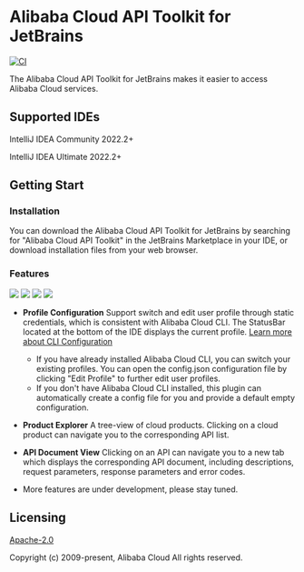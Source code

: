 # Alibaba Cloud API Toolkit for JetBrains

[![CI](https://github.com/aliyun/alibabacloud-api-jetbrains-toolkit/actions/workflows/ci.yml/badge.svg)](https://github.com/aliyun/alibabacloud-api-jetbrains-toolkit/actions/workflows/ci.yml)

The Alibaba Cloud API Toolkit for JetBrains makes it easier to access Alibaba Cloud services.

## Supported IDEs
IntelliJ IDEA Community 2022.2+

IntelliJ IDEA Ultimate 2022.2+

## Getting Start

### Installation
You can download the Alibaba Cloud API Toolkit for JetBrains by searching for "Alibaba Cloud API Toolkit" in the JetBrains
Marketplace in your IDE, or download installation files from your web browser.

### Features

<div style="overflow-x: scroll; white-space: nowrap;">
    <img src="https://aliyunsdk-pages.alicdn.com/plugin_demo/idea/config.png" style="display: inline-block;">
    <img src="https://aliyunsdk-pages.alicdn.com/plugin_demo/idea/switch.png" style="display: inline-block;">
    <img src="https://aliyunsdk-pages.alicdn.com/plugin_demo/idea/api-doc1.png" style="display: inline-block;">
    <img src="https://aliyunsdk-pages.alicdn.com/plugin_demo/idea/api-docw.png" style="display: inline-block;">
</div>

* **Profile Configuration** Support switch and edit user profile through static credentials, which is consistent with Alibaba
  Cloud CLI. The StatusBar located at the bottom of the IDE displays the current profile. [Learn more about CLI Configuration](https://help.aliyun.com/document_detail/123181.html?spm=a2c4g.121544.0.0.2d7e76e3XWMs4u)
    * If you have already installed Alibaba Cloud CLI, you can switch your existing profiles. You can open the config.json
      configuration file by clicking "Edit Profile" to further edit user profiles.
    * If you don't have Alibaba Cloud CLI installed, this plugin can automatically create a config file for you and provide
      a default empty configuration.


* **Product Explorer** A tree-view of cloud products. Clicking on a cloud product can navigate you to the corresponding API list.


* **API Document View** Clicking on an API can navigate you to a new tab which displays the corresponding API document,
  including descriptions, request parameters, response parameters and error codes.


* More features are under development, please stay tuned.


## Licensing

[Apache-2.0](http://www.apache.org/licenses/LICENSE-2.0)

Copyright (c) 2009-present, Alibaba Cloud All rights reserved.
